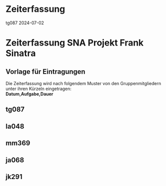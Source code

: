 Zeiterfassung
================
tg087
2024-07-02

# Zeiterfassung SNA Projekt Frank Sinatra

## Vorlage für Eintragungen 

Die Zeiterfassung wird nach folgendem Muster von den Gruppenmitgliedern
unter ihren Kürzeln eingetragen:<br> 
**Datum,Aufgabe,Dauer**

## tg087

## la048

## mm369

## ja068

## jk291
